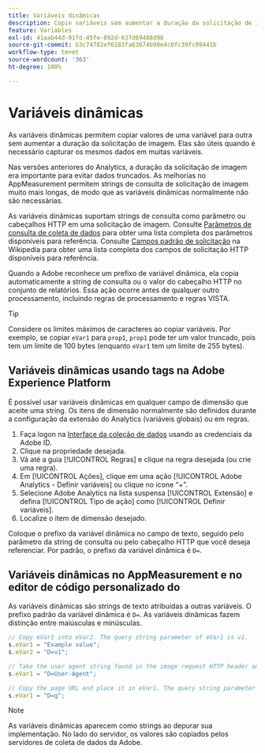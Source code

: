 ```yaml
---
title: Variáveis dinâmicas
description: Copie variáveis sem aumentar a duração da solicitação de imagem.
feature: Variables
exl-id: 41aab44d-01fd-45fe-892d-637d69488d98
source-git-commit: b3c74782ef6183fa63674b98e4c0fc39fc09441b
workflow-type: tm+mt
source-wordcount: '363'
ht-degree: 100%

---
```


# Variáveis dinâmicas

As variáveis dinâmicas permitem copiar valores de uma variável para outra sem aumentar a duração da solicitação de imagem. Elas são úteis quando é necessário capturar os mesmos dados em muitas variáveis.

Nas versões anteriores do Analytics, a duração da solicitação de imagem era importante para evitar dados truncados. As melhorias no AppMeasurement permitem strings de consulta de solicitação de imagem muito mais longas, de modo que as variáveis dinâmicas normalmente não são necessárias.

As variáveis dinâmicas suportam strings de consulta como parâmetro ou cabeçalhos HTTP em uma solicitação de imagem. Consulte [Parâmetros de consulta de coleta de dados](../../validate/query-parameters.md) para obter uma lista completa dos parâmetros disponíveis para referência. Consulte [Campos padrão de solicitação](https://pt.wikipedia.org/wiki/Lista_de_campos_de_cabeçalho_HTTP) na Wikipedia para obter uma lista completa dos campos de solicitação HTTP disponíveis para referência.

Quando a Adobe reconhece um prefixo de variável dinâmica, ela copia automaticamente a string de consulta ou o valor do cabeçalho HTTP no conjunto de relatórios. Essa ação ocorre antes de qualquer outro processamento, incluindo regras de processamento e regras VISTA.

>[!TIP]
>
>Considere os limites máximos de caracteres ao copiar variáveis. Por exemplo, se copiar `eVar1` para `prop1`, `prop1` pode ter um valor truncado, pois tem um limite de 100 bytes (enquanto `eVar1` tem um limite de 255 bytes).

## Variáveis dinâmicas usando tags na Adobe Experience Platform

É possível usar variáveis dinâmicas em qualquer campo de dimensão que aceite uma string. Os itens de dimensão normalmente são definidos durante a configuração da extensão do Analytics (variáveis globais) ou em regras.

1. Faça logon na [Interface da coleção de dados](https://experience.adobe.com/data-collection) usando as credenciais da Adobe ID.
2. Clique na propriedade desejada.
3. Vá até a guia [!UICONTROL Regras] e clique na regra desejada (ou crie uma regra).
4. Em [!UICONTROL Ações], clique em uma ação [!UICONTROL Adobe Analytics - Definir variáveis] ou clique no ícone “+”.
5. Selecione Adobe Analytics na lista suspensa [!UICONTROL Extensão] e defina [!UICONTROL Tipo de ação] como [!UICONTROL Definir variáveis].
6. Localize o item de dimensão desejado.

Coloque o prefixo da variável dinâmica no campo de texto, seguido pelo parâmetro da string de consulta ou pelo cabeçalho HTTP que você deseja referenciar. Por padrão, o prefixo da variável dinâmica é `D=`.

## Variáveis dinâmicas no AppMeasurement e no editor de código personalizado do 

As variáveis dinâmicas são strings de texto atribuídas a outras variáveis. O prefixo padrão da variável dinâmica é `D=`. As variáveis dinâmicas fazem distinção entre maiúsculas e minúsculas.

```js
// Copy eVar1 into eVar2. The query string parameter of eVar1 is v1.
s.eVar1 = "Example value";
s.eVar2 = "D=v1";

// Take the user agent string found in the image request HTTP header and place it in eVar1.
s.eVar1 = "D=User-Agent";

// Copy the page URL and place it in eVar1. The query string parameter of page URL is g.
s.eVar1 = "D=g";
```

>[!NOTE]
>
>As variáveis dinâmicas aparecem como strings ao depurar sua implementação. No lado do servidor, os valores são copiados pelos servidores de coleta de dados da Adobe.
